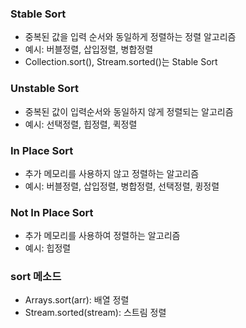 ### Stable Sort
- 중복된 값을 입력 순서와 동일하게 정렬하는 정렬 알고리즘
- 예시: 버블정렬, 삽입정렬, 병합정렬
- Collection.sort(), Stream.sorted()는 Stable Sort

### Unstable Sort
- 중복된 값이 입력순서와 동일하지 않게 정렬되는 알고리즘
- 예시: 선택정렬, 힙정렬, 퀵정렬

### In Place Sort
- 추가 메모리를 사용하지 않고 정렬하는 알고리즘
- 예시: 버블정렬, 삽입정렬, 병합정렬, 선택정렬, 큉정렬

### Not In Place Sort
- 추가 메모리를 사용하여 정렬하는 알고리즘
- 예시: 힙정렬

### sort 메소드
- Arrays.sort(arr): 배열 정렬
- Stream.sorted(stream): 스트림 정렬
